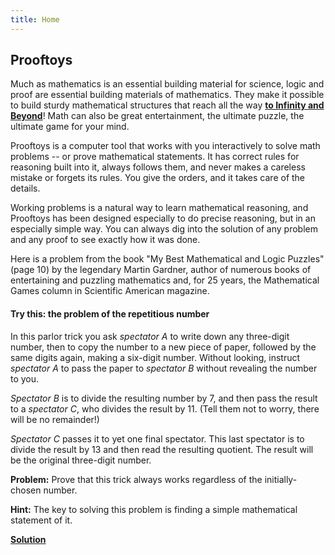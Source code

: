 ```yaml
---
title: Home
---
```


## Prooftoys

Much as mathematics is an essential building material for science,
logic and proof are essential building materials of mathematics.  They
make it possible to build sturdy mathematical structures that reach
all the way **<a target=_blank
href="https://www.youtube.com/watch?v=2VSYmGSJtCA">to Infinity and
Beyond</a>**!  Math can also be great entertainment, the ultimate
puzzle, the ultimate game for your mind.

Prooftoys is a computer tool that works with you interactively to
solve math problems -- or prove mathematical statements.  It has
correct rules for reasoning built into it, always follows them, and
never makes a careless mistake or forgets its rules.  You give the
orders, and it takes care of the details.

Working problems is a natural way to learn mathematical reasoning, and
Prooftoys has been designed especially to do precise reasoning, but in
an especially simple way.  You can always dig into the solution of any
problem and any proof to see exactly how it was done.

Here is a problem from the book "My Best Mathematical and Logic
Puzzles" (page 10) by the legendary Martin Gardner, author of numerous
books of entertaining and puzzling mathematics and, for 25 years, the
Mathematical Games column in Scientific American magazine.

#### Try this: the problem of the repetitious number

In this parlor trick you ask *spectator A* to write down any three-digit
number, then to copy the number to a new piece of paper, followed by
the same digits again, making a six-digit number.  Without looking,
instruct *spectator A* to pass the paper to *spectator B* without
revealing the number to you.

*Spectator B* is to divide the resulting number by 7, and then pass the
result to a *spectator C*, who divides the result by 11. (Tell them not
to worry, there will be no remainder!)

*Spectator C* passes it to yet one final spectator.  This last
spectator is to divide the result by 13 and then read the resulting
quotient.  The result will be the original three-digit number.

**Problem:** Prove that this trick always works regardless of the
initially-chosen number.

**Hint:** The key to solving this problem is finding a simple
mathematical statement of it.

**[Solution](/basic-solutions/)**
